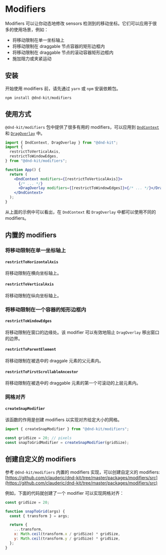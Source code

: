 # Modifiers

Modifiers 可以让你动态地修改 sensors 检测到的移动坐标。它们可以应用于很多的使用场景，例如：

- 将移动限制在单一坐标轴上
- 将移动限制在 draggable 节点容器的矩形边框内
- 将移动限制在 draggable 节点的滚动容器矩形边框内
- 施加阻力或夹紧运动

## 安装

开始使用 modifiers 前，请先通过 `yarn` 或 `npm` 安装依赖包。

```
npm install @dnd-kit/modifiers
```

## 使用方式

`@dnd-kit/modifiers` 包中提供了很多有用的 modifiers，可以应用到 [`DndContext`](context-provider/) 和 [`DragOverlay`](draggable/drag-overlay.md) 中。

```jsx
import { DndContext, DragOverlay } from "@dnd-kit";
import {
  restrictToVerticalAxis,
  restrictToWindowEdges,
} from "@dnd-kit/modifiers";

function App() {
  return (
    <DndContext modifiers={[restrictToVerticalAxis]}>
      {/* ... */}
      <DragOverlay modifiers={[restrictToWindowEdges]}>{/* ... */}</DragOverlay>
    </DndContext>
  );
}
```

从上面的示例中可以看出，在 `DndContext` 和 `DragOverlay` 中都可以使用不同的 modifiers。

## 内置的 modifiers

### 将移动限制在单一坐标轴上

#### `restrictToHorizontalAxis`

将移动限制在横向坐标轴上。

#### `restrictToVerticalAxis`

将移动限制在纵向坐标轴上。

### 将移动限制在一个容器的矩形边框内

#### `restrictToWindowEdges`

将移动限制在窗口的边缘处。该 modifier 可以有效地阻止 `DragOverlay` 移出窗口的边界。

#### `restrictToParentElement`

将移动限制在被选中的 draggale 元素的父元素内。

#### `restrictToFirstScrollableAncestor`

将移动限制在被选中的 draggable 元素的第一个可滚动的上层元素内。

### 网格对齐

#### `createSnapModifier`

该函数的作用是创建 modifiers 以实现对齐给定大小的网格。

```javascript
import { createSnapModifier } from "@dnd-kit/modifiers";

const gridSize = 20; // pixels
const snapToGridModifier = createSnapModifier(gridSize);
```

## 创建自定义的 modifiers

参考 `@dnd-kit/modifiers` 内置的 modifiers 实现，可以创建自定义的 modifiers: [https://github.com/clauderic/dnd-kit/tree/master/packages/modifiers/src](https://github.com/clauderic/dnd-kit/tree/master/packages/modifiers/src)

例如，下面的代码就创建了一个 modifier 可以实现网格对齐：

```javascript
const gridSize = 20;

function snapToGrid(args) {
  const { transform } = args;

  return {
    ...transform,
    x: Math.ceil(transform.x / gridSize) * gridSize,
    y: Math.ceil(transform.y / gridSize) * gridSize,
  };
}
```
